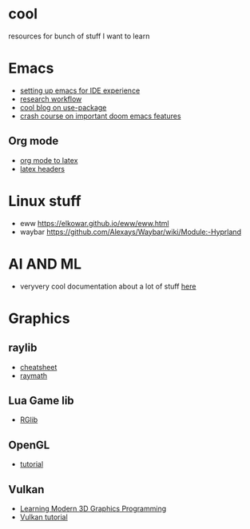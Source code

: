 # cool
resources for bunch of stuff I want to learn

# Emacs
- [setting up emacs for IDE experience](https://github.com/rememberYou/.emacs.d/blob/master/config.org#cmake)
- [research workflow](https://emacsconf.org/2021/talks/research/)
- [cool blog on use-package](https://ianyepan.github.io/posts/setting-up-use-package/)
- [crash course on important doom emacs features](https://www.aquabeam.me/tech/doom_emacs_intro/)

## Org mode
- [org mode to latex](https://youtu.be/0qHloGTT8XE?si=EL371C1gFZQMDWmD)
- [latex headers](https://jakebox.github.io/youtube/org_latex_video.html)

# Linux stuff
- eww https://elkowar.github.io/eww/eww.html
- waybar https://github.com/Alexays/Waybar/wiki/Module:-Hyprland
# AI AND ML
- veryvery cool documentation about a lot of stuff [here](https://willjhliang.github.io/notes/Machine-Learning/PGM/%F0%9F%9A%A8-Bayesian-Network)
# Graphics
## raylib
- [cheatsheet](https://www.raylib.com/cheatsheet/raylib_cheatsheet_v5.0.pdf)
- [raymath](https://www.raylib.com/cheatsheet/raymath_cheatsheet.html)
## Lua Game lib
- [RGlib](https://docs.retrogadgets.game/libs/01-rg_game.html)
## OpenGL
- [tutorial](https://learnopengl.com/Getting-started/Hello-Triangle)
## Vulkan
- [Learning Modern 3D Graphics Programming](https://paroj.github.io/gltut/)
- [Vulkan tutorial](https://docs.vulkan.org/tutorial/latest/00_Introduction.html)
